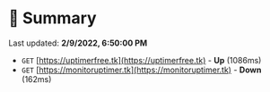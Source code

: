 # 📖 Summary
Last updated: **2/9/2022, 6:50:00 PM**

- `GET` [https://uptimerfree.tk](https://uptimerfree.tk) - **Up** (1086ms)
- `GET` [https://monitoruptimer.tk](https://monitoruptimer.tk) - **Down** (162ms)
